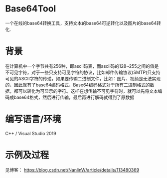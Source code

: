 # Base64Tool
一个在线的base64转换工具，支持文本的base64可逆转化以及图片的base64转化.

# 背景
在计算机中一个字节共有256种，即ascii码表，而ascii码的128~255之间的值是不可见字符，对于一些只支持可见字符的协议，比如邮件传输协议(SMTP)只支持可见的ASCII字符的传递，如果要传输二进制文件，比如：图片、视频是无法实现的，因此就有了base64编码格式，Base64编码格式对于所有二进制格式的数据，都可以转化为可显示的字符。这样在想传输不可见字符时，就可以先将文本编码成base64格式，然后进行传输，最后再进行解码就得到了原数据

# 编写语言/环境
C++ / Visual Studio 2019

# 示例及过程
见博客：
https://blog.csdn.net/NanlinW/article/details/113480369

